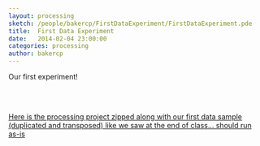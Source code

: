 ```yaml
---
layout: processing
sketch: /people/bakercp/FirstDataExperiment/FirstDataExperiment.pde
title:  First Data Experiment
date:   2014-02-04 23:00:00
categories: processing
author: bakercp
---
```


Our first experiment!

</br></br>

<a href="http://saic.github.io/TheArtOfDataVisualization/people/garhodes/data/ArtDataVis_example1.zip" target="_new">Here is the processing project zipped along with our first data sample (duplicated and transposed) like we saw at the end of class... should run as-is</a></br></br>